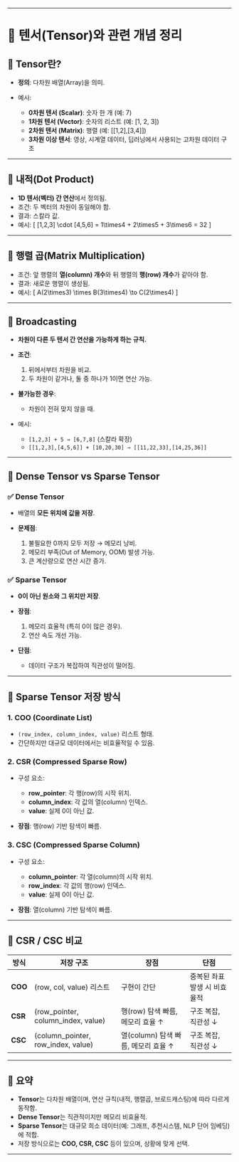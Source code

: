 

---

# 📘 텐서(Tensor)와 관련 개념 정리

## 🔹 Tensor란?

* **정의**: 다차원 배열(Array)을 의미.
* 예시:

  * **0차원 텐서 (Scalar)**: 숫자 한 개 (예: 7)
  * **1차원 텐서 (Vector)**: 숫자의 리스트 (예: [1, 2, 3])
  * **2차원 텐서 (Matrix)**: 행렬 (예: [[1,2],[3,4]])
  * **3차원 이상 텐서**: 영상, 시계열 데이터, 딥러닝에서 사용되는 고차원 데이터 구조

---

## 🔹 내적(Dot Product)

* **1D 텐서(벡터) 간 연산**에서 정의됨.
* 조건: 두 벡터의 차원이 동일해야 함.
* 결과: 스칼라 값.
* 예시:
  [
  [1,2,3] \cdot [4,5,6] = 1\times4 + 2\times5 + 3\times6 = 32
  ]

---

## 🔹 행렬 곱(Matrix Multiplication)

* 조건: 앞 행렬의 **열(column) 개수**와 뒤 행렬의 **행(row) 개수**가 같아야 함.
* 결과: 새로운 행렬이 생성됨.
* 예시:
  [
  A(2\times3) \times B(3\times4) \to C(2\times4)
  ]

---

## 🔹 Broadcasting

* **차원이 다른 두 텐서 간 연산을 가능하게 하는 규칙.**
* **조건**:

  1. 뒤에서부터 차원을 비교.
  2. 두 차원이 같거나, 둘 중 하나가 1이면 연산 가능.
* **불가능한 경우**:

  * 차원이 전혀 맞지 않을 때.
* 예시:

  * `[1,2,3] + 5 → [6,7,8]` (스칼라 확장)
  * `[[1,2,3],[4,5,6]] + [10,20,30] → [[11,22,33],[14,25,36]]`

---

## 🔹 Dense Tensor vs Sparse Tensor

### ✅ Dense Tensor

* 배열의 **모든 위치에 값을 저장**.
* **문제점**:

  1. 불필요한 0까지 모두 저장 → 메모리 낭비.
  2. 메모리 부족(Out of Memory, OOM) 발생 가능.
  3. 큰 계산량으로 연산 시간 증가.

### ✅ Sparse Tensor

* **0이 아닌 원소와 그 위치만 저장**.
* **장점**:

  1. 메모리 효율적 (특히 0이 많은 경우).
  2. 연산 속도 개선 가능.
* **단점**:

  * 데이터 구조가 복잡하여 직관성이 떨어짐.

---

## 🔹 Sparse Tensor 저장 방식

### 1. COO (Coordinate List)

* `(row_index, column_index, value)` 리스트 형태.
* 간단하지만 대규모 데이터에서는 비효율적일 수 있음.

### 2. CSR (Compressed Sparse Row)

* 구성 요소:

  * **row_pointer**: 각 행(row)의 시작 위치.
  * **column_index**: 각 값의 열(column) 인덱스.
  * **value**: 실제 0이 아닌 값.
* **장점**: 행(row) 기반 탐색이 빠름.

### 3. CSC (Compressed Sparse Column)

* 구성 요소:

  * **column_pointer**: 각 열(column)의 시작 위치.
  * **row_index**: 각 값의 행(row) 인덱스.
  * **value**: 실제 0이 아닌 값.
* **장점**: 열(column) 기반 탐색이 빠름.

---

## 🔹 CSR / CSC 비교

| 방식      | 저장 구조                              | 장점                        | 단점               |
| ------- | ---------------------------------- | ------------------------- | ---------------- |
| **COO** | (row, col, value) 리스트              | 구현이 간단                    | 중복된 좌표 발생 시 비효율적 |
| **CSR** | (row_pointer, column_index, value) | 행(row) 탐색 빠름, 메모리 효율 ↑    | 구조 복잡, 직관성 ↓     |
| **CSC** | (column_pointer, row_index, value) | 열(column) 탐색 빠름, 메모리 효율 ↑ | 구조 복잡, 직관성 ↓     |

---

## 📌 요약

* **Tensor**는 다차원 배열이며, 연산 규칙(내적, 행렬곱, 브로드캐스팅)에 따라 다르게 동작함.
* **Dense Tensor**는 직관적이지만 메모리 비효율적.
* **Sparse Tensor**는 대규모 희소 데이터(예: 그래프, 추천시스템, NLP 단어 임베딩)에 적합.
* 저장 방식으로는 **COO, CSR, CSC** 등이 있으며, 상황에 맞게 선택.

---
